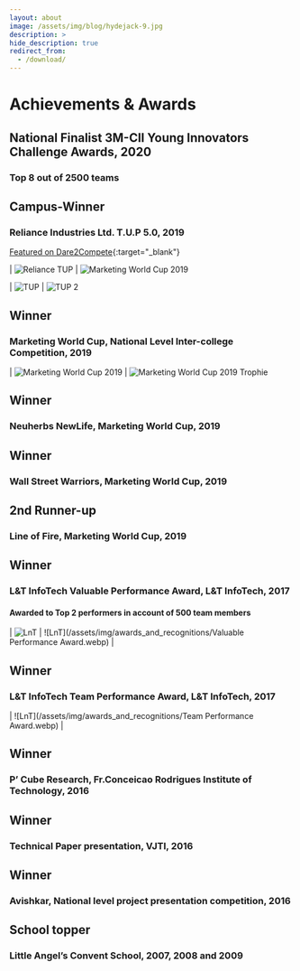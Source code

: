 ```yaml
---
layout: about
image: /assets/img/blog/hydejack-9.jpg
description: >
hide_description: true
redirect_from:
  - /download/
---
```


# Achievements & Awards


## National Finalist 3M-CII Young Innovators Challenge Awards, 2020
### Top 8 out of 2500 teams 



## Campus-Winner
### Reliance Industries Ltd. T.U.P 5.0, 2019

[Featured on Dare2Compete](https://www.linkedin.com/feed/update/urn:li:activity:6627899418773426176/){:target="_blank"}

| ![Reliance TUP](/assets/img/awards_and_recognitions/TUPAward.webp) | ![Marketing World Cup 2019](/assets/img/awards_and_recognitions/TUPD2C.webp)

| ![TUP](/assets/img/awards_and_recognitions/TUP.webp) | ![TUP 2](/assets/img/awards_and_recognitions/TUP2.webp)


## Winner
### Marketing World Cup, National Level Inter-college Competition, 2019 

| ![Marketing World Cup 2019](/assets/img/awards_and_recognitions/MWC2019.webp) | ![Marketing World Cup 2019 Trophie](/assets/img/awards_and_recognitions/MWC2019Trophie.webp)


## Winner
### Neuherbs NewLife, Marketing World Cup, 2019

## Winner
### Wall Street Warriors, Marketing World Cup, 2019 

## 2nd Runner-up
### Line of Fire, Marketing World Cup, 2019 



## Winner
### L&T InfoTech Valuable Performance Award, L&T InfoTech, 2017

#### Awarded to Top 2 performers in account of 500 team members

| ![LnT](/assets/img/awards_and_recognitions/LnT.webp) | ![LnT](/assets/img/awards_and_recognitions/Valuable Performance Award.webp) |

## Winner
### L&T InfoTech Team Performance Award, L&T InfoTech, 2017

| ![LnT](/assets/img/awards_and_recognitions/Team Performance Award.webp) |

## Winner
### P’ Cube Research, Fr.Conceicao Rodrigues Institute of Technology, 2016



## Winner
### Technical Paper presentation, VJTI, 2016



## Winner
### Avishkar, National level project presentation competition, 2016 



## School topper
### Little Angel’s Convent School, 2007, 2008 and 2009



